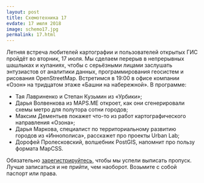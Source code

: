 ```yaml
---
layout: post
title: Схемотехника 17
evdate: 17 июля 2018
image: schemo17.jpg
permalink: 17.html
---
```

Летняя встреча любителей картографии и пользователей открытых ГИС пройдёт
во вторник, 17 июля. Мы сделаем перерыв в непрерывных шашлыках и купаниях, чтобы
с серьёзными лицами заслушать энтузиастов от аналитики данных, программирования
геосистем и рисования OpenStreetMap. Встретимся в 19:00 в офисе компании «Озон»
на тридцатом этаже «Башни на набережной». В программе:

* Тая Лавриненко и Степан Кузьмин из «Урбики»;
* Дарья Волвенкова из MAPS.ME откроет, как они сгенерировали схемы метро для полутора сотни городов;
* Максим Дементьев покажет что-то из работ картографического направления «Озона»;
* Дарья Маркова, специалист по территориальному развитию городов из «Иннополиса», расскажет про проекты Urban Lab;
* Дорофей Пролесковский, волшебник PostGIS, напомнит про пользу формата MapCSS.

Обязательно [зарегистрируйтесь](https://iz.timepad.ru/event/754613/), чтобы мы успели выписать
пропуск. Лучше записаться и не прийти, чем наоборот. Возьмите с собой паспорт или права.
